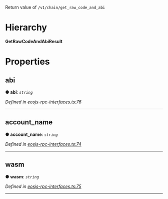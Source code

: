 

Return value of `/v1/chain/get_raw_code_and_abi`

# Hierarchy

**GetRawCodeAndAbiResult**

# Properties

<a id="abi"></a>

##  abi

**● abi**: *`string`*

*Defined in [eosjs-rpc-interfaces.ts:76](https://github.com/EOSIO/eosjs/blob/b4493a9/src/eosjs-rpc-interfaces.ts#L76)*

___
<a id="account_name"></a>

##  account_name

**● account_name**: *`string`*

*Defined in [eosjs-rpc-interfaces.ts:74](https://github.com/EOSIO/eosjs/blob/b4493a9/src/eosjs-rpc-interfaces.ts#L74)*

___
<a id="wasm"></a>

##  wasm

**● wasm**: *`string`*

*Defined in [eosjs-rpc-interfaces.ts:75](https://github.com/EOSIO/eosjs/blob/b4493a9/src/eosjs-rpc-interfaces.ts#L75)*

___

